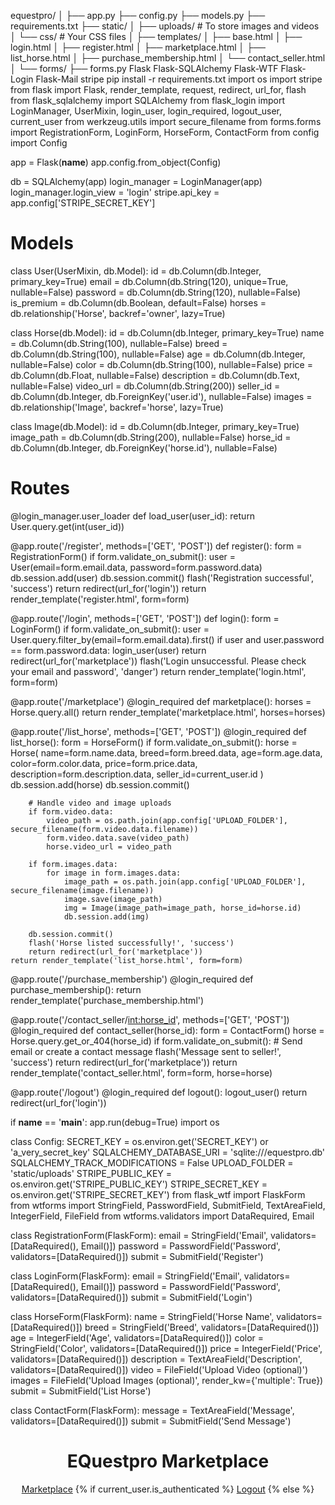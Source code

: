 equestpro/
│
├── app.py
├── config.py
├── models.py
├── requirements.txt
├── static/
│   ├── uploads/  # To store images and videos
│   └── css/      # Your CSS files
│
├── templates/
│   ├── base.html
│   ├── login.html
│   ├── register.html
│   ├── marketplace.html
│   ├── list_horse.html
│   ├── purchase_membership.html
│   └── contact_seller.html
│
└── forms/
    ├── forms.py
    Flask
Flask-SQLAlchemy
Flask-WTF
Flask-Login
Flask-Mail
stripe
pip install -r requirements.txt
import os
import stripe
from flask import Flask, render_template, request, redirect, url_for, flash
from flask_sqlalchemy import SQLAlchemy
from flask_login import LoginManager, UserMixin, login_user, login_required, logout_user, current_user
from werkzeug.utils import secure_filename
from forms.forms import RegistrationForm, LoginForm, HorseForm, ContactForm
from config import Config

app = Flask(__name__)
app.config.from_object(Config)

db = SQLAlchemy(app)
login_manager = LoginManager(app)
login_manager.login_view = 'login'
stripe.api_key = app.config['STRIPE_SECRET_KEY']

# Models
class User(UserMixin, db.Model):
    id = db.Column(db.Integer, primary_key=True)
    email = db.Column(db.String(120), unique=True, nullable=False)
    password = db.Column(db.String(120), nullable=False)
    is_premium = db.Column(db.Boolean, default=False)
    horses = db.relationship('Horse', backref='owner', lazy=True)

class Horse(db.Model):
    id = db.Column(db.Integer, primary_key=True)
    name = db.Column(db.String(100), nullable=False)
    breed = db.Column(db.String(100), nullable=False)
    age = db.Column(db.Integer, nullable=False)
    color = db.Column(db.String(100), nullable=False)
    price = db.Column(db.Float, nullable=False)
    description = db.Column(db.Text, nullable=False)
    video_url = db.Column(db.String(200))
    seller_id = db.Column(db.Integer, db.ForeignKey('user.id'), nullable=False)
    images = db.relationship('Image', backref='horse', lazy=True)

class Image(db.Model):
    id = db.Column(db.Integer, primary_key=True)
    image_path = db.Column(db.String(200), nullable=False)
    horse_id = db.Column(db.Integer, db.ForeignKey('horse.id'), nullable=False)

# Routes
@login_manager.user_loader
def load_user(user_id):
    return User.query.get(int(user_id))

@app.route('/register', methods=['GET', 'POST'])
def register():
    form = RegistrationForm()
    if form.validate_on_submit():
        user = User(email=form.email.data, password=form.password.data)
        db.session.add(user)
        db.session.commit()
        flash('Registration successful', 'success')
        return redirect(url_for('login'))
    return render_template('register.html', form=form)

@app.route('/login', methods=['GET', 'POST'])
def login():
    form = LoginForm()
    if form.validate_on_submit():
        user = User.query.filter_by(email=form.email.data).first()
        if user and user.password == form.password.data:
            login_user(user)
            return redirect(url_for('marketplace'))
        flash('Login unsuccessful. Please check your email and password', 'danger')
    return render_template('login.html', form=form)

@app.route('/marketplace')
@login_required
def marketplace():
    horses = Horse.query.all()
    return render_template('marketplace.html', horses=horses)

@app.route('/list_horse', methods=['GET', 'POST'])
@login_required
def list_horse():
    form = HorseForm()
    if form.validate_on_submit():
        horse = Horse(
            name=form.name.data,
            breed=form.breed.data,
            age=form.age.data,
            color=form.color.data,
            price=form.price.data,
            description=form.description.data,
            seller_id=current_user.id
        )
        db.session.add(horse)
        db.session.commit()

        # Handle video and image uploads
        if form.video.data:
            video_path = os.path.join(app.config['UPLOAD_FOLDER'], secure_filename(form.video.data.filename))
            form.video.data.save(video_path)
            horse.video_url = video_path

        if form.images.data:
            for image in form.images.data:
                image_path = os.path.join(app.config['UPLOAD_FOLDER'], secure_filename(image.filename))
                image.save(image_path)
                img = Image(image_path=image_path, horse_id=horse.id)
                db.session.add(img)

        db.session.commit()
        flash('Horse listed successfully!', 'success')
        return redirect(url_for('marketplace'))
    return render_template('list_horse.html', form=form)

@app.route('/purchase_membership')
@login_required
def purchase_membership():
    return render_template('purchase_membership.html')

@app.route('/contact_seller/<int:horse_id>', methods=['GET', 'POST'])
@login_required
def contact_seller(horse_id):
    form = ContactForm()
    horse = Horse.query.get_or_404(horse_id)
    if form.validate_on_submit():
        # Send email or create a contact message
        flash('Message sent to seller!', 'success')
        return redirect(url_for('marketplace'))
    return render_template('contact_seller.html', form=form, horse=horse)

@app.route('/logout')
@login_required
def logout():
    logout_user()
    return redirect(url_for('login'))

if __name__ == '__main__':
    app.run(debug=True)
    import os

class Config:
    SECRET_KEY = os.environ.get('SECRET_KEY') or 'a_very_secret_key'
    SQLALCHEMY_DATABASE_URI = 'sqlite:///equestpro.db'
    SQLALCHEMY_TRACK_MODIFICATIONS = False
    UPLOAD_FOLDER = 'static/uploads'
    STRIPE_PUBLIC_KEY = os.environ.get('STRIPE_PUBLIC_KEY')
    STRIPE_SECRET_KEY = os.environ.get('STRIPE_SECRET_KEY')
    from flask_wtf import FlaskForm
from wtforms import StringField, PasswordField, SubmitField, TextAreaField, IntegerField, FileField
from wtforms.validators import DataRequired, Email

class RegistrationForm(FlaskForm):
    email = StringField('Email', validators=[DataRequired(), Email()])
    password = PasswordField('Password', validators=[DataRequired()])
    submit = SubmitField('Register')

class LoginForm(FlaskForm):
    email = StringField('Email', validators=[DataRequired(), Email()])
    password = PasswordField('Password', validators=[DataRequired()])
    submit = SubmitField('Login')

class HorseForm(FlaskForm):
    name = StringField('Horse Name', validators=[DataRequired()])
    breed = StringField('Breed', validators=[DataRequired()])
    age = IntegerField('Age', validators=[DataRequired()])
    color = StringField('Color', validators=[DataRequired()])
    price = IntegerField('Price', validators=[DataRequired()])
    description = TextAreaField('Description', validators=[DataRequired()])
    video = FileField('Upload Video (optional)')
    images = FileField('Upload Images (optional)', render_kw={'multiple': True})
    submit = SubmitField('List Horse')

class ContactForm(FlaskForm):
    message = TextAreaField('Message', validators=[DataRequired()])
    submit = SubmitField('Send Message')
    <!DOCTYPE html>
<html lang="en">
<head>
    <meta charset="UTF-8">
    <meta name="viewport" content="width=device-width, initial-scale=1.0">
    <title>EQuestpro Marketplace</title>
</head>
<body>
    <header>
        <h1>EQuestpro Marketplace</h1>
        <nav>
            <a href="{{ url_for('marketplace') }}">Marketplace</a>
            {% if current_user.is_authenticated %}
                <a href="{{ url_for('logout') }}">Logout</a>
            {% else %}
                <a href="{{ url_for
